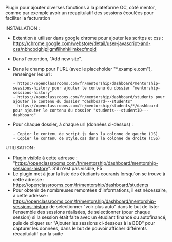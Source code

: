 Plugin pour ajouter diverses fonctions à la plateforme OC, côté mentor, comme par exemple avoir un récapitulatif des sessions écoulées pour faciliter la facturation


INSTALLATION :
- Extention à utiliser dans google chrome pour ajouter les scritps et css : https://chrome.google.com/webstore/detail/user-javascript-and-css/nbhcbdghjpllgmfilhnhkllmkecfmpld
- Dans l'extention, "Add new site".
- Dans le champ pour l'URL (avec le placeholder "*.example.com"), renseinger les url :

      - https://openclassrooms.com/fr/mentorship/dashboard/mentorship-sessions-history pour ajouter le contenu du dossier "mentorship-sessions-history"
      - https://openclassrooms.com/fr/mentorship/dashboard/students pour ajouter le contenu du dossier "dashboard---students"
      - https://openclassrooms.com/fr/mentorship/students/*/dashboard pour ajouter le contenu du dossier "students---studentID---dashboard"
- Pour chaque dossier, à chaque url (données ci-dessus) :
      
      - Copier le contenu de script.js dans la colonne de gauche (JS)
      - Copier le contenu de style.css dans la colonne de droite (CSS)

UTILISATION :
- Plugin visible à cette adresse : "https://openclassrooms.com/fr/mentorship/dashboard/mentorship-sessions-history". S'il n'est pas visible, F5
- Le plugin met à jour la liste des étudiants courants lorsqu'on se trouve à cette adresse : https://openclassrooms.com/fr/mentorship/dashboard/students
- Pour obtenir de nombreuses remontées d'informations, il est nécessaire, à cette adresse : https://openclassrooms.com/fr/mentorship/dashboard/mentorship-sessions-history de sélectionner "voir plus auto" dans le but de lister l'ensemble des sessions réalisées, de selectionner (pour chaque session) si la session était faite avec un étudiant financé ou autofinancé, puis de cliquer sur "Ajouter les sessions ci-dessous à la BDD" pour capturer les données, dans le but de pouvoir afficher différents récapitulatif par la suite
